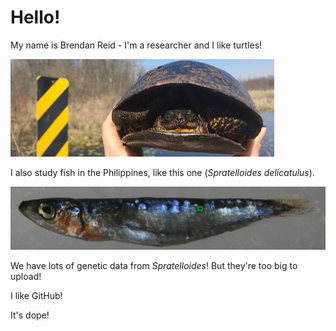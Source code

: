 # Hello!
My name is Brendan Reid - I'm a researcher and I like turtles!

![look a turtle](blandings.jpg)

I also study fish in the Philippines, like this one (*Spratelloides delicatulus*).

![pretty fishy](spratelloides.png)

We have lots of genetic data from *Spratelloides*! But they're too big to upload!

I like GitHub!

It's dope!
